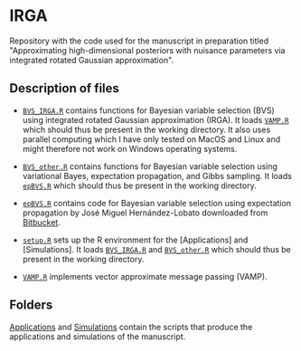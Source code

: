 # IRGA

Repository with the code used for the manuscript in preparation titled "Approximating high-dimensional posteriors with nuisance parameters via integrated rotated Gaussian approximation".


## Description of files

* [`BVS_IRGA.R`](BVS_IRGA.R) contains functions for Bayesian variable selection (BVS) using integrated rotated Gaussian approximation (IRGA). It loads [`VAMP.R`](VAMP.R) which should thus be present in the working directory. It also uses parallel computing which I have only tested on MacOS and Linux and might therefore not work on Windows operating systems.

* [`BVS_other.R`](BVS_other.R) contains functions for Bayesian variable selection using variational Bayes, expectation propagation, and Gibbs sampling. It loads [`epBVS.R`](epBVS.R) which should thus be present in the working directory.

* [`epBVS.R`](epBVS.R) contains code for Bayesian variable selection using expectation propagation by José Miguel Hernández-Lobato downloaded from [Bitbucket](https://bitbucket.org/jmh233/ep-lrmssp/src/e85e3170757ec1a4c6032c0aeca22b0ee57a6c67/methods/ep/epBVS.R?at=default&fileviewer=file-view-default).

* [`setup.R`](setup.R) sets up the R environment for the [Applications] and [Simulations]. It loads [`BVS_IRGA.R`](BVS_IRGA.R) and [`BVS_other.R`](BVS_other.R) which should thus be present in the working directory.

* [`VAMP.R`](VAMP.R) implements vector approximate message passing (VAMP).


## Folders

[Applications](Applications) and [Simulations](Simulations) contain the scripts that produce the applications and simulations of the manuscript.
